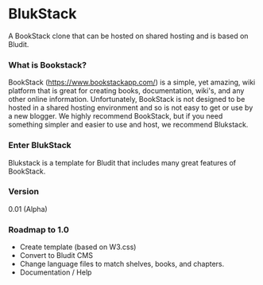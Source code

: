 # BlukStack
A BookStack clone that can be hosted on shared hosting and is based on Bludit.

### What is Bookstack?
BookStack (https://www.bookstackapp.com/) is a simple, yet amazing, wiki platform that is great for creating books, documentation, wiki's, and any other online information. Unfortunately, BookStack is not designed to be hosted in a shared hosting environment and so is not easy to get or use by a new blogger. We highly recommend BookStack, but if you need something simpler and easier to use and host, we recommend Blukstack.

### Enter BlukStack
Blukstack is a template for Bludit that includes many great features of BookStack. 

### Version
0.01 (Alpha)

### Roadmap to 1.0
* Create template (based on W3.css)
* Convert to Bludit CMS
* Change language files to match shelves, books, and chapters.
* Documentation / Help
